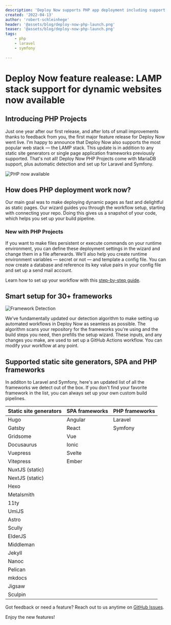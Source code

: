 ```yaml
---
description: 'Deploy Now supports PHP app deployment including support for MariaDB and automated setups for Laravel and Symfony.'
created: '2022-04-13'
author: 'robert-schleinhege'
header: '@assets/blog/deploy-now-php-launch.png'
teaser: '@assets/blog/deploy-now-php-launch.png'
tags:
    - php
    - laravel
    - symfony
    
---
```


# Deploy Now feature realease: LAMP stack support for dynamic websites now available 

## Introducing PHP Projects 

Just one year after our first release, and after lots of small improvements thanks to feedback from you, the first major feature release for Deploy Now went live. I'm happy to announce that Deploy Now also supports the most popular web stack — the LAMP stack. This update is in addition to any static site generators or single page application frameworks previously supported. That's not all! Deploy Now PHP Projects come with MariaDB support, plus automatic detection and set up for Laravel and Symfony.

![PHP now available](/phpmenu3.gif)

## How does PHP deployment work now?

Our main goal was to make deploying dynamic pages as fast and delightful as static pages. Our wizard guides you through the workflow setup, starting with connecting your repo. Doing this gives us a snapshot of your code, which helps you set up your build pipeline. 

### New with PHP Projects
If you want to make files persistent or execute commands on your runtime environment, you can define these deployment settings in the wizard and change them in a file afterwards. We'll also help you create runtime environment variables — secret or not — and template a config file. You can now create a database and reference its key value pairs in your config file and set up a send mail account.

Learn how to set up your workflow with this [step-by-step guide](/docs/from-repo/). 

## Smart setup for 30+ frameworks

![Framework Detection](/detection.gif)

We’ve fundamentally updated our detection algorithm to make setting up automated workflows in Deploy Now as seamless as possible. The algorithm scans your repository for the frameworks you're using and the build steps you need, then prefills the setup wizard. These inputs, and any changes you make, are used to set up a GitHub Actions workflow. You can modify your workflow at any point. 

## Supported static site generators, SPA and PHP frameworks
In additon to Laravel and Symfony, here's an updated list of all the frameworks we detect out of the box. If you don't find your favorite framework in the list, you can always set up your own custom build pipelines.

| Static site generators | SPA frameworks | PHP frameworks  |
| :------------- |:-------------| :-----|
| Hugo | Angular | Laravel |
| Gatsby | React | Symfony |        
| Gridsome | Vue |
| Docusaurus | Ionic |
| Vuepress | Svelte |
| Vitepress | Ember |
| NuxtJS (static) |
| NextJS (static) |
| Hexo |
| Metalsmith |
| 11ty | 
| UmiJS |
| Astro | 
| Scully | 
| ElderJS |
| Middleman | 
| Jekyll |
| Nanoc |
| Pelican |
| mkdocs |
| Jigsaw | 
| Sculpin |

Got feedback or need a feature? Reach out to us anytime on [GitHub Issues](https://github.com/ionos-deploy-now/ionos-deploy-now/issues).

Enjoy the new features!








